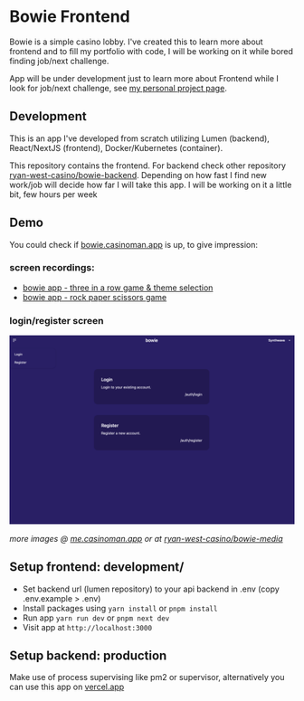 # Bowie Frontend
Bowie is a simple casino lobby. I've created this to learn more about frontend and to fill my portfolio with code, I will be working on it while bored finding job/next challenge. 

App will be under development just to learn more about Frontend while I look for job/next challenge, see [my personal project page](https://me.casinoman.app).

## Development
This is an app I've developed from scratch utilizing Lumen (backend), React/NextJS (frontend), Docker/Kubernetes (container).

This repository contains the frontend. For backend check other repository [ryan-west-casino/bowie-backend](https://github.com/ryan-west-casino/bowie-backend). Depending on how fast I find new work/job will decide how far I will take this app. I will be working on it a little bit, few hours per week

## Demo
You could check if [bowie.casinoman.app](https://bowie.casinoman.app) is up, to give impression:

### screen recordings:
- [bowie app - three in a row game & theme selection](https://www.youtube.com/watch?v=6ICsFWHlw3A)
- [bowie app - rock paper scissors game](https://www.youtube.com/watch?v=yIDjlCI9L0c)

### login/register screen
![pre auth screen login/register](https://raw.githubusercontent.com/ryan-west-casino/bowie-media/main/bowie-preauth-guest.png)

*more images @ [me.casinoman.app](https://me.casinoman.app) or at [ryan-west-casino/bowie-media](https://github.com/ryan-west-casino/bowie-media)*

## Setup frontend: development/
- Set backend url (lumen repository) to your api backend in .env (copy .env.example > .env)
- Install packages using `yarn install` or `pnpm install`
- Run app `yarn run dev` or `pnpm next dev`
- Visit app at `http://localhost:3000`

## Setup backend: production
Make use of process supervising like pm2 or supervisor, alternatively you can use this app on [vercel.app](https://vercel.app)

